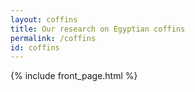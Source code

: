```yaml
---
layout: coffins
title: Our research on Egyptian coffins
permalink: /coffins
id: coffins
---
```


{% include front_page.html %} 